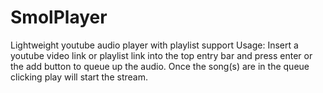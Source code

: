 # SmolPlayer
Lightweight youtube audio player with playlist support
Usage: Insert a youtube video link or playlist link into the top entry bar and press enter or the add button to queue up the audio. Once the song(s) are in the queue clicking play will start the stream.
